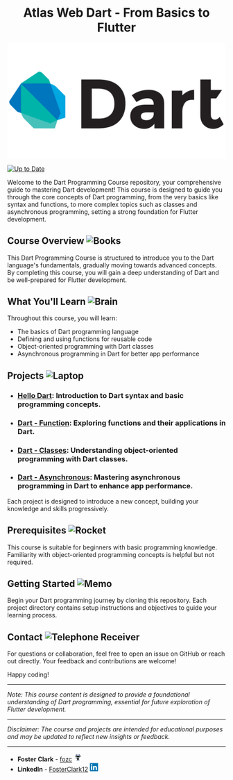 <h1 align="center">Atlas Web Dart - From Basics to Flutter</h1>

<p align="center">
  <img src="img/Dart_logo.png" width="600px">
</p>

[![Up to Date](https://github.com/ikatyang/emoji-cheat-sheet/workflows/Up%20to%20Date/badge.svg)](https://github.com/ikatyang/emoji-cheat-sheet/actions?query=workflow%3A%22Up+to+Date%22)

Welcome to the Dart Programming Course repository, your comprehensive guide to mastering Dart development! This course is designed to guide you through the core concepts of Dart programming, from the very basics like syntax and functions, to more complex topics such as classes and asynchronous programming, setting a strong foundation for Flutter development.

<h2>
  Course Overview
  <img src="https://raw.githubusercontent.com/Tarikul-Islam-Anik/Telegram-Animated-Emojis/main/Objects/Books.webp" alt="Books" width="25" height="25" />
</h2>

This Dart Programming Course is structured to introduce you to the Dart language's fundamentals, gradually moving towards advanced concepts. By completing this course, you will gain a deep understanding of Dart and be well-prepared for Flutter development.

<h2>
  What You'll Learn
  <img src="https://raw.githubusercontent.com/Tarikul-Islam-Anik/Animated-Fluent-Emojis/master/Emojis/Hand%20gestures/Brain.png" alt="Brain" width="25" height="25" />
</h2>

Throughout this course, you will learn:

- The basics of Dart programming language
- Defining and using functions for reusable code
- Object-oriented programming with Dart classes
- Asynchronous programming in Dart for better app performance

<h2>
  Projects
  <img src="https://raw.githubusercontent.com/Tarikul-Islam-Anik/Telegram-Animated-Emojis/main/Objects/Laptop.webp" alt="Laptop" width="25" height="25" />
</h2>

- ### [**Hello Dart**](./0x00-hello-dart/): Introduction to Dart syntax and basic programming concepts.
- ### [**Dart - Function**](./0x01-dart-function/): Exploring functions and their applications in Dart.
- ### [**Dart - Classes**](./0x02-dart-classes/): Understanding object-oriented programming with Dart classes.
- ### [**Dart - Asynchronous**](./0x03-asynchronous/): Mastering asynchronous programming in Dart to enhance app performance.

Each project is designed to introduce a new concept, building your knowledge and skills progressively.

<h2>
  Prerequisites
  <img src="https://raw.githubusercontent.com/Tarikul-Islam-Anik/Animated-Fluent-Emojis/master/Emojis/Travel%20and%20places/Rocket.png" alt="Rocket" width="25" height="25" />
</h2>

This course is suitable for beginners with basic programming knowledge. Familiarity with object-oriented programming concepts is helpful but not required.

<h2>
  Getting Started
  <img src="https://raw.githubusercontent.com/Tarikul-Islam-Anik/Telegram-Animated-Emojis/main/Objects/Memo.webp" alt="Memo" width="25" height="25" />
</h2>

Begin your Dart programming journey by cloning this repository. Each project directory contains setup instructions and objectives to guide your learning process.

<h2>
  Contact
  <img src="https://raw.githubusercontent.com/Tarikul-Islam-Anik/Animated-Fluent-Emojis/master/Emojis/Objects/Telephone%20Receiver.png" alt="Telephone Receiver" width="25" height="25" />
</h2>

For questions or collaboration, feel free to open an issue on GitHub or reach out directly. Your feedback and contributions are welcome!

Happy coding!

---

*Note: This course content is designed to provide a foundational understanding of Dart programming, essential for future exploration of Flutter development.*

---

*Disclaimer: The course and projects are intended for educational purposes and may be updated to reflect new insights or feedback.*

---



- **Foster Clark** - [fozc](https://github.com/FosterClark48) <img src="img/daftpunktocat.gif" alt="LinkedIn" width="20" height="20">
- **LinkedIn** - [FosterClark12](https://www.linkedin.com/in/fosterclark12/) <img src="img/linkedin-original.svg" alt="LinkedIn" width="20" height="20">
